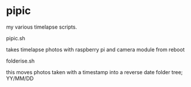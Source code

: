 # pipic
my various timelapse scripts.

pipic.sh

   takes timelapse photos with raspberry pi and camera module from reboot

folderise.sh

this moves photos taken with a timestamp into a reverse date folder tree; YY/MM/DD
